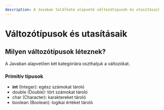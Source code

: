 ```yaml
---
description: A Javaban található alapvető változótípusok és utasításaik.
---
```


# Változótípusok és utasításaik

## Milyen változótípusok léteznek?

A Javaban alapvetően két kategóriára oszthatjuk a változókat.

### Primitív típusok

* **int** \(Integer\): egész számokat tároló
* double \(Double\): tört számokat tároló
* char \(Character\): karaktereket tároló
* boolean \(Boolean\): logikai értéket tároló



